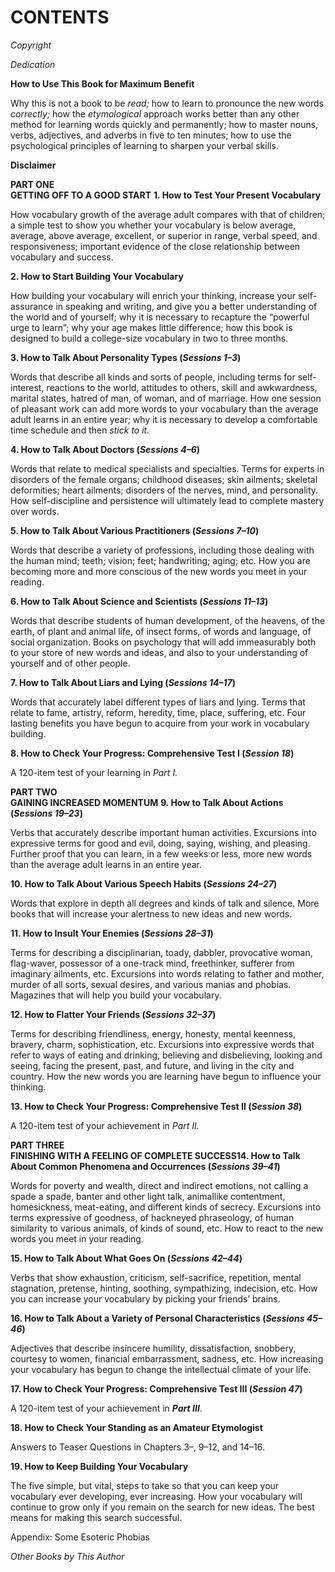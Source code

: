 # CONTENTS

_Copyright_

_Dedication_

**How to Use This Book for Maximum Benefit**

Why this is not a book to be _read;_ how to learn to pronounce the new words _correctly;_ how the _etymological_ approach works better than any other method for learning words quickly and permanently; how to master nouns, verbs, adjectives, and adverbs in five to ten minutes; how to use the psychological principles of learning to sharpen your verbal skills.

**Disclaimer**

**PART ONE**\
**GETTING OFF TO A GOOD START**  **1. How to Test Your Present Vocabulary**

How vocabulary growth of the average adult compares with that of children; a simple test to show you whether your vocabulary is below average, average, above average, excellent, or superior in range, verbal speed, and responsiveness; important evidence of the close relationship between vocabulary and success.

&#x20; **2. How to Start Building Your Vocabulary**

How building your vocabulary will enrich your thinking, increase your self-assurance in speaking and writing, and give you a better understanding of the world and of yourself; why it is necessary to recapture the “powerful urge to learn”; why your age makes little difference; how this book is designed to build a college-size vocabulary in two to three months.

&#x20; **3. How to Talk About Personality Types (**_**Sessions 1–3**_**)**

Words that describe all kinds and sorts of people, including terms for self-interest, reactions to the world, attitudes to others, skill and awkwardness, marital states, hatred of man, of woman, and of marriage. How one session of pleasant work can add more words to your vocabulary than the average adult learns in an entire year; why it is necessary to develop a comfortable time schedule and then _stick to it._

&#x20; **4. How to Talk About Doctors (**_**Sessions 4–6**_**)**

Words that relate to medical specialists and specialties. Terms for experts in disorders of the female organs; childhood diseases; skin ailments; skeletal deformities; heart ailments; disorders of the nerves, mind, and personality. How self-discipline and persistence will ultimately lead to complete mastery over words.

&#x20; **5. How to Talk About Various Practitioners (**_**Sessions 7–10**_**)**

Words that describe a variety of professions, including those dealing with the human mind; teeth; vision; feet; handwriting; aging; etc. How you are becoming more and more conscious of the new words you meet in your reading.

&#x20; **6. How to Talk About Science and Scientists (**_**Sessions 11–13**_**)**

Words that describe students of human development, of the heavens, of the earth, of plant and animal life, of insect forms, of words and language, of social organization. Books on psychology that will add immeasurably both to your store of new words and ideas, and also to your understanding of yourself and of other people.

&#x20; **7. How to Talk About Liars and Lying (**_**Sessions 14–17**_**)**

Words that accurately label different types of liars and lying. Terms that relate to fame, artistry, reform, heredity, time, place, suffering, etc. Four lasting benefits you have begun to acquire from your work in vocabulary building.

&#x20; **8. How to Check Your Progress: Comprehensive Test I (**_**Session 18**_**)**

A 120-item test of your learning in _Part I._

**PART TWO**\
**GAINING INCREASED MOMENTUM**  **9. How to Talk About Actions (**_**Sessions 19–23**_**)**

Verbs that accurately describe important human activities. Excursions into expressive terms for good and evil, doing, saying, wishing, and pleasing. Further proof that you can learn, in a few weeks or less, more new words than the average adult learns in an entire year.

**10. How to Talk About Various Speech Habits (**_**Sessions 24–27**_**)**

Words that explore in depth all degrees and kinds of talk and silence. More books that will increase your alertness to new ideas and new words.

**11. How to Insult Your Enemies (**_**Sessions 28–31**_**)**

Terms for describing a disciplinarian, toady, dabbler, provocative woman, flag-waver, possessor of a one-track mind, freethinker, sufferer from imaginary ailments, etc. Excursions into words relating to father and mother, murder of all sorts, sexual desires, and various manias and phobias. Magazines that will help you build your vocabulary.

**12. How to Flatter Your Friends (**_**Sessions 32–37**_**)**

Terms for describing friendliness, energy, honesty, mental keenness, bravery, charm, sophistication, etc. Excursions into expressive words that refer to ways of eating and drinking, believing and disbelieving, looking and seeing, facing the present, past, and future, and living in the city and country. How the new words you are learning have begun to influence your thinking.

**13. How to Check Your Progress: Comprehensive Test II (**_**Session 38**_**)**

A 120-item test of your achievement in _Part II._

**PART THREE**\
**FINISHING WITH A FEELING OF COMPLETE SUCCESS14. How to Talk About Common Phenomena and Occurrences (**_**Sessions 39–41**_**)**

Words for poverty and wealth, direct and indirect emotions, not calling a spade a spade, banter and other light talk, animallike contentment, homesickness, meat-eating, and different kinds of secrecy. Excursions into terms expressive of goodness, of hackneyed phraseology, of human similarity to various animals, of kinds of sound, etc. How to react to the new words you meet in your reading.

**15. How to Talk About What Goes On (**_**Sessions 42–44**_**)**

Verbs that show exhaustion, criticism, self-sacrifice, repetition, mental stagnation, pretense, hinting, soothing, sympathizing, indecision, etc. How you can increase your vocabulary by picking your friends’ brains.

**16. How to Talk About a Variety of Personal Characteristics (**_**Sessions 45–46**_**)**

Adjectives that describe insincere humility, dissatisfaction, snobbery, courtesy to women, financial embarrassment, sadness, etc. How increasing your vocabulary has begun to change the intellectual climate of your life.

**17. How to Check Your Progress: Comprehensive Test III (**_**Session 47**_**)**

A 120-item test of your achievement in _**Part III**_.

**18. How to Check Your Standing as an Amateur Etymologist**

Answers to Teaser Questions in Chapters 3–, 9–12, and 14–16.

**19. How to Keep Building Your Vocabulary**

The five simple, but vital, steps to take so that you can keep your vocabulary ever developing, ever increasing. How your vocabulary will continue to grow only if you remain on the search for new ideas. The best means for making this search successful.

Appendix: Some Esoteric Phobias

_Other Books by This Author_
